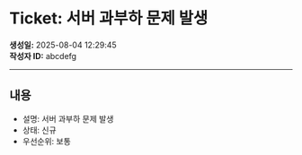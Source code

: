 #  Ticket: 서버 과부하 문제 발생

**생성일:** 2025-08-04 12:29:45  
**작성자 ID:** abcdefg  

---

##  내용

- 설명: 서버 과부하 문제 발생
- 상태: 신규
- 우선순위: 보통

